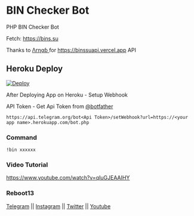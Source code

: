 # BIN Checker Bot

PHP BIN Checker Bot

Fetch: https://bins.su

Thanks to [Λгɳαɓ <XLR8/>](https://telegram.me/Arnab431) for  https://binssuapi.vercel.app API

## Heroku Deploy
[![Deploy](https://www.herokucdn.com/deploy/button.svg)](https://heroku.com/deploy?template=https://github.com/Serlex293/Bin-checker-Infns)

After Deploying App on Heroku - Setup Webhook

API Token - Get Api Token from [@botfather](https://telegram.me/botfather)


`https://api.telegram.org/bot<Api Token>/setWebhook?url=https://<your app name>.herokuapp.com/bot.php`


### Command

`!bin xxxxxx`

### Video Tutorial

https://www.youtube.com/watch?v=qIuGJEAAIHY

### Reboot13

[Telegram](https://telegram.me/reboot13_dev) || [Instagram](https://instagram.com/reboot13_dev) || [Twitter](https://twitter.com/reboot13_dev) || [Youtube](https://youtube.com/krutikraut) 
